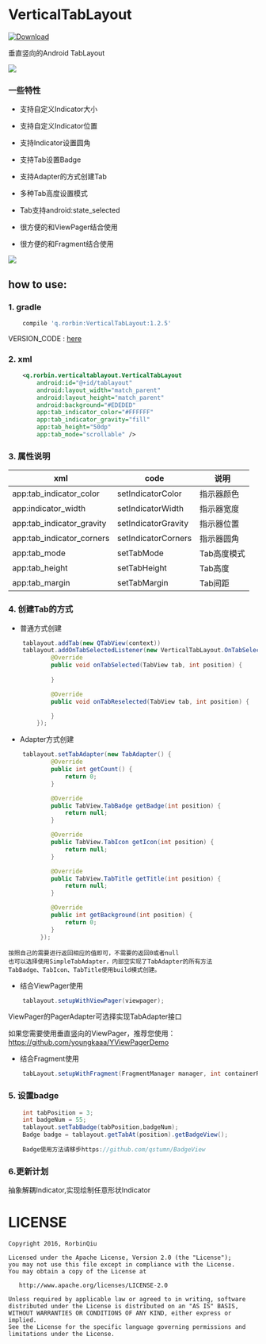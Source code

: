 # VerticalTabLayout
[ ![Download](https://api.bintray.com/packages/qstumn/maven/VerticalTabLayout/images/download.svg) ](https://bintray.com/qstumn/maven/VerticalTabLayout/_latestVersion)

垂直竖向的Android TabLayout    

![](https://github.com/qstumn/VerticalTabLayout/blob/master/demo.png?raw=true)

### 一些特性
* 支持自定义Indicator大小

* 支持自定义Indicator位置

* 支持Indicator设置圆角

* 支持Tab设置Badge

* 支持Adapter的方式创建Tab

* 多种Tab高度设置模式

* Tab支持android:state_selected

* 很方便的和ViewPager结合使用

* 很方便的和Fragment结合使用

![](https://github.com/qstumn/VerticalTabLayout/blob/master/demo_gif.gif?raw=true)

## how to use:
### 1. gradle
```groovy
	compile 'q.rorbin:VerticalTabLayout:1.2.5'
```
VERSION_CODE : [here](https://github.com/qstumn/VerticalTabLayout/releases)
### 2. xml
```xml
    <q.rorbin.verticaltablayout.VerticalTabLayout
        android:id="@+id/tablayout"
        android:layout_width="match_parent"
        android:layout_height="match_parent"
        android:background="#EDEDED"
        app:tab_indicator_color="#FFFFFF"
        app:tab_indicator_gravity="fill"
        app:tab_height="50dp"
        app:tab_mode="scrollable" />
```    

### 3. 属性说明

xml | code | 说明
---|---|---
app:tab_indicator_color | setIndicatorColor | 指示器颜色
app:indicator_width | setIndicatorWidth | 指示器宽度
app:tab_indicator_gravity | setIndicatorGravity | 指示器位置
app:tab_indicator_corners | setIndicatorCorners | 指示器圆角
app:tab_mode | setTabMode | Tab高度模式
app:tab_height | setTabHeight | Tab高度
app:tab_margin | setTabMargin | Tab间距

### 4. 创建Tab的方式
- 普通方式创建
```java
	tablayout.addTab(new QTabView(context))
	tablayout.addOnTabSelectedListener(new VerticalTabLayout.OnTabSelectedListener() {
            @Override
            public void onTabSelected(TabView tab, int position) {
                
            }

            @Override
            public void onTabReselected(TabView tab, int position) {

            }
        });
```
- Adapter方式创建			
```java
	tablayout.setTabAdapter(new TabAdapter() {
            @Override
            public int getCount() {
                return 0;
            }

            @Override
            public TabView.TabBadge getBadge(int position) {
                return null;
            }

            @Override
            public TabView.TabIcon getIcon(int position) {
                return null;
            }

            @Override
            public TabView.TabTitle getTitle(int position) {
                return null;
            }

            @Override
            public int getBackground(int position) {
                return 0;
            }
	     });
```   
	按照自己的需要进行返回相应的值即可，不需要的返回0或者null
	也可以选择使用SimpleTabAdapter，内部空实现了TabAdapter的所有方法
	TabBadge、TabIcon、TabTitle使用build模式创建。
  
- 结合ViewPager使用
```java
	tablayout.setupWithViewPager(viewpager);
```
ViewPager的PagerAdapter可选择实现TabAdapter接口

如果您需要使用垂直竖向的ViewPager，推荐您使用：https://github.com/youngkaaa/YViewPagerDemo
      
- 结合Fragment使用
```java
	tabLayout.setupWithFragment(FragmentManager manager, int containerResid, List<Fragment> fragments, TabAdapter adapter)
```
### 5. 设置badge
```java
	int tabPosition = 3;
	int badgeNum = 55;
	tablayout.setTabBadge(tabPosition,badgeNum);
	Badge badge = tablayout.getTabAt(position).getBadgeView();
	
	Badge使用方法请移步https://github.com/qstumn/BadgeView
```

### 6.更新计划
 抽象解耦Indicator,实现绘制任意形状Indicator
# LICENSE
```
Copyright 2016, RorbinQiu

Licensed under the Apache License, Version 2.0 (the "License");
you may not use this file except in compliance with the License.
You may obtain a copy of the License at

   http://www.apache.org/licenses/LICENSE-2.0

Unless required by applicable law or agreed to in writing, software
distributed under the License is distributed on an "AS IS" BASIS,
WITHOUT WARRANTIES OR CONDITIONS OF ANY KIND, either express or implied.
See the License for the specific language governing permissions and
limitations under the License.
```
